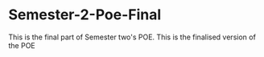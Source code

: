 # Semester-2-Poe-Final
This is the final part of Semester two's POE. This is the finalised version of the POE
